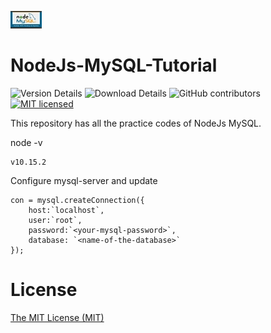 ![node-mysql Logo](node_logo.jpg)
# NodeJs-MySQL-Tutorial

![Version Details](https://img.shields.io/badge/version-1.0-brightgreen.svg)
![Download Details](https://img.shields.io/github/downloads/mohitesh07/NodeJs-MySQL-Tutorial/total.svg)
![GitHub contributors](https://img.shields.io/github/contributors/mohitesh07/NodeJs-MySQL-Tutorial.svg)
[![MIT licensed](https://img.shields.io/badge/license-MIT-blue.svg)](./LICENSE)

This repository has all the practice codes of NodeJs MySQL.

node -v
```
v10.15.2

```

Configure mysql-server and update
```
con = mysql.createConnection({
    host:`localhost`,
    user:`root`,
    password:`<your-mysql-password>`,
    database: `<name-of-the-database>`
});
```

# License

[The MIT License (MIT)](LICENSE)
